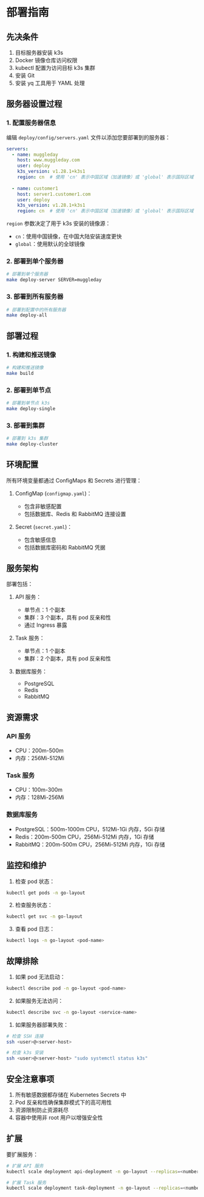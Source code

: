 # 部署指南

## 先决条件
1. 目标服务器安装 k3s
2. Docker 镜像仓库访问权限
3. kubectl 配置为访问目标 k3s 集群
4. 安装 Git
5. 安装 yq 工具用于 YAML 处理

## 服务器设置过程

### 1. 配置服务器信息
编辑 `deploy/config/servers.yaml` 文件以添加您要部署到的服务器：
```yaml
servers:
  - name: muggleday
    host: www.muggleday.com
    user: deploy
    k3s_version: v1.28.1+k3s1
    region: cn  # 使用 'cn' 表示中国区域（加速镜像）或 'global' 表示国际区域
    
  - name: customer1
    host: server1.customer1.com
    user: deploy
    k3s_version: v1.28.1+k3s1
    region: cn  # 使用 'cn' 表示中国区域（加速镜像）或 'global' 表示国际区域
```
`region` 参数决定了用于 k3s 安装的镜像源：
- `cn`：使用中国镜像，在中国大陆安装速度更快
- `global`：使用默认的全球镜像

### 2. 部署到单个服务器
```bash
# 部署到单个服务器
make deploy-server SERVER=muggleday
```

### 3. 部署到所有服务器
```bash
# 部署到配置中的所有服务器
make deploy-all
```

## 部署过程

### 1. 构建和推送镜像
```bash
# 构建和推送镜像
make build
```

### 2. 部署到单节点
```bash
# 部署到单节点 k3s
make deploy-single
```

### 3. 部署到集群
```bash
# 部署到 k3s 集群
make deploy-cluster
```

## 环境配置
所有环境变量都通过 ConfigMaps 和 Secrets 进行管理：
1. ConfigMap (`configmap.yaml`)：
   - 包含非敏感配置
   - 包括数据库、Redis 和 RabbitMQ 连接设置

2. Secret (`secret.yaml`)：
   - 包含敏感信息
   - 包括数据库密码和 RabbitMQ 凭据

## 服务架构
部署包括：
1. API 服务：
   - 单节点：1 个副本
   - 集群：3 个副本，具有 pod 反亲和性
   - 通过 Ingress 暴露

2. Task 服务：
   - 单节点：1 个副本
   - 集群：2 个副本，具有 pod 反亲和性

3. 数据库服务：
   - PostgreSQL
   - Redis
   - RabbitMQ

## 资源需求
### API 服务
- CPU：200m-500m
- 内存：256Mi-512Mi

### Task 服务
- CPU：100m-300m
- 内存：128Mi-256Mi

### 数据库服务
- PostgreSQL：500m-1000m CPU，512Mi-1Gi 内存，5Gi 存储
- Redis：200m-500m CPU，256Mi-512Mi 内存，1Gi 存储
- RabbitMQ：200m-500m CPU，256Mi-512Mi 内存，1Gi 存储

## 监控和维护
1. 检查 pod 状态：
```bash
kubectl get pods -n go-layout
```

2. 检查服务状态：
```bash
kubectl get svc -n go-layout
```

3. 查看 pod 日志：
```bash
kubectl logs -n go-layout <pod-name>
```

## 故障排除
1. 如果 pod 无法启动：
```bash
kubectl describe pod -n go-layout <pod-name>
```

2. 如果服务无法访问：
```bash
kubectl describe svc -n go-layout <service-name>
```

1. 如果服务器部署失败：
```bash
# 检查 SSH 连接
ssh <user>@<server-host>

# 检查 k3s 安装
ssh <user>@<server-host> "sudo systemctl status k3s"
```

## 安全注意事项
1. 所有敏感数据都存储在 Kubernetes Secrets 中
2. Pod 反亲和性确保集群模式下的高可用性
3. 资源限制防止资源耗尽
4. 容器中使用非 root 用户以增强安全性

## 扩展
要扩展服务：
```bash
# 扩展 API 服务
kubectl scale deployment api-deployment -n go-layout --replicas=<number>

# 扩展 Task 服务
kubectl scale deployment task-deployment -n go-layout --replicas=<number>
